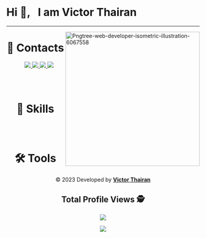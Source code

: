

<br>

<h1> Hi &#x1f44B;, &nbsp; I am Victor Thairan </h1> 

<hr/>



<img src="https://i.ibb.co/RQRqnxN/Pngtree-web-developer-isometric-illustration-6067558.png" alt="Pngtree-web-developer-isometric-illustration-6067558" border="0" width="350px" align="right" />


<h1 align="center">📲️ Contacts</h1>

<p align="center">&nbsp;&nbsp;&nbsp;&nbsp;
  <a href="mailto:victorthairan@gmail.com" alt="Gmail">
  <img src="https://img.shields.io/badge/Gmail-D14836?style=for-the-badge&logo=gmail&logoColor=white" />
  </a>

  <a href="https://https://www.linkedin.com/in/victor-thairan-21096722b/" alt="Linkedin">
  <img src="https://img.shields.io/badge/LinkedIn-0077B5?style=for-the-badge&logo=linkedin&logoColor=white"/>
  </a>
 
  <a href="https://www.facebook.com/victor.thairan.3" alt="Facebook">
  <img src="https://img.shields.io/badge/Facebook-1877F2?style=for-the-badge&logo=facebook&logoColor=white"/>
  </a>

  <a href="https://www.instagram.com/victorthairan/" alt="Instagram">
  <img src="https://img.shields.io/badge/Instagram-E4405F?style=for-the-badge&logo=instagram&logoColor=white"/>
  </a>
</p>

<br/>
<br/>

<div align="center">
  <h1 align="center">🚀 Skills</h1>

</div>
<br>
<br>

<div align="center">
  <h1 align="center">🛠️ Tools</h1>

  

<p align="center">&copy; 2023 Developed by <b><a href="https://Victorthairan.github.io/alison-web-developer/">Victor Thairan</a></b><p>

## Total Profile Views :detective: <br>
<p align="center"> 
 <img alingn="center" src="https://profile-counter.glitch.me/victorthairan/count.svg" />
</p>

<img src="https://imgur.com/rilHVxA.png"/>
